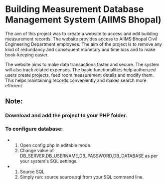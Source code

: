 # Building Measurement Database Management System (AIIMS Bhopal)

The aim of this project was to create a website to access and edit building measurement records. The website provides access to AIIMS Bhopal Civil Engineering Department employees. The aim of the project is to remove any kind of redundancy and consequent monetary and time loss and to make book-keeping easier.

The website aims to make data transactions faster and secure. The system will also track related expenses. The basic functionalities help authorized users create projects, feed room measurement details and modify them. This helps maintaining records conveniently and makes search more efficient.

## Note:
### Download and add the project to your PHP folder.

### To configure database:

* 1. Open config.php in editable mode.
  2. Change value of DB_SERVER,DB_USERNAME,DB_PASSWORD,DB_DATABASE as per your system's SQL settings.

* 1. Source SQL
  2. Simply run: source source.sql from your SQL command line.
